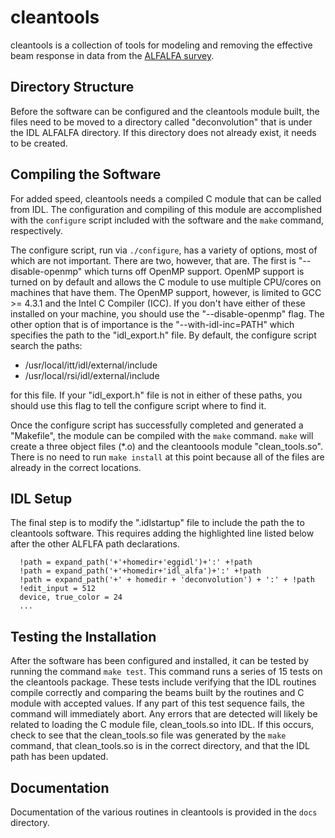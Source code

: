 cleantools
==========
cleantools is a collection of tools for modeling and removing the effective beam response in data from the 
[ALFALFA survey](http://egg.astro.cornell.edu/index.php/).

Directory Structure
--------------------
Before the software can be configured and the cleantools module built, the files need to be moved to a directory called 
"deconvolution" that is under the IDL ALFALFA directory.  If this directory does not already exist, it needs to be created.

Compiling the Software
-----------------------
For added speed, cleantools needs a compiled C module that can be called from IDL.  The configuration and compiling of 
this module are accomplished with the `configure` script included with the software and the `make` command, respectively.  

The configure script,  run via `./configure`, has a variety of options, most of which are not important.  There are two,
however, that are.  The first is "--disable-openmp" which turns off OpenMP support.  OpenMP support is turned on by default 
and allows the C module to use multiple CPU/cores on machines that have them.  The OpenMP support, however, is limited to 
GCC >= 4.3.1 and the Intel C Compiler (ICC).  If you don't have either of these installed on your machine, you should use 
the "--disable-openmp" flag.  The other option that is of importance is the "--with-idl-inc=PATH" which specifies the path 
to the "idl_export.h" file.  By default, the configure script search the paths:

  * /usr/local/itt/idl/external/include
  * /usr/local/rsi/idl/external/include

for this file.  If your "idl_export.h" file is not in either of these paths, you should use this flag to tell the configure 
script where to find it.

Once the configure script has successfully completed and generated a "Makefile", the module can be compiled with the `make`
command.  `make` will create a three object files (*.o) and the cleantoools module "clean_tools.so".  There is no need to 
run `make install` at this point because all of the files are  already in the correct locations.

IDL Setup
---------
The final step is to modify the ".idlstartup" file to include the path the to cleantools software.  This requires adding 
the highlighted line listed below after the other ALFLFA path declarations.

```...
  !path = expand_path('+'+homedir+'eggidl')+':' +!path
  !path = expand_path('+'+homedir+'idl_alfa')+':' +!path
  !path = expand_path('+' + homedir + 'deconvolution') + ':' + !path
  !edit_input = 512
  device, true_color = 24
  ...
```

Testing the Installation
------------------------
After the software has been configured and installed, it can be tested by running the command `make test`.  This command runs 
a series of 15 tests on the cleantools package.  These tests include verifying that the IDL routines compile correctly and 
comparing the beams built by the routines and C module with accepted values.  If any part of this test sequence fails, the 
command will immediately abort.  Any errors that are detected will likely be related to loading the C module file, 
clean_tools.so into IDL.  If this occurs, check to see that the clean_tools.so file was generated by the `make` command, 
that clean_tools.so is in the correct directory,  and that the IDL path has been updated.

Documentation
-------------
Documentation of the various routines in cleantools is provided in the `docs` directory.
